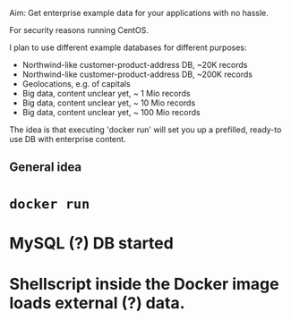 Aim: Get enterprise example data for your applications with no hassle.

For security reasons running CentOS.


I plan to use different example databases for different purposes:

  * Northwind-like customer-product-address DB, ~20K records
  * Northwind-like customer-product-address DB, ~200K records
  * Geolocations, e.g. of capitals
  * Big data, content unclear yet, ~ 1 Mio records
  * Big data, content unclear yet, ~ 10 Mio records
  * Big data, content unclear yet, ~ 100 Mio records
 
The idea is that executing 'docker run' will set you up a prefilled, ready-to use DB with enterprise content. 

## General idea

  # ``docker run``
  # MySQL (?) DB started
  # Shellscript inside the Docker image loads external (?) data.
  
